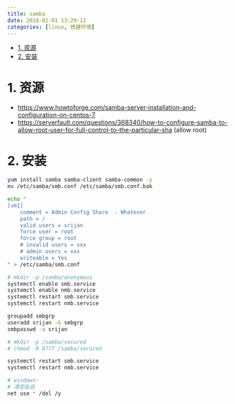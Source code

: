 ```yaml
---
title: samba
date: 2018-02-01 13:29:12
categories: [linux, 搭建环境]
---
```



<!-- TOC -->

- [1. 资源](#1-资源)
- [2. 安装](#2-安装)

<!-- /TOC -->

<a id="markdown-1-资源" name="1-资源"></a>
# 1. 资源
* https://www.howtoforge.com/samba-server-installation-and-configuration-on-centos-7
* https://serverfault.com/questions/368340/how-to-configure-samba-to-allow-root-user-for-full-control-to-the-particular-sha (allow root)

<a id="markdown-2-安装" name="2-安装"></a>
# 2. 安装

```bash
yum install samba samba-client samba-common -y
mv /etc/samba/smb.conf /etc/samba/smb.conf.bak

echo "
[vm1]
    comment = Admin Config Share  - Whatever
    path = /
    valid users = srijan
    force user = root
    force group = root
    # invalid users = xxx
    # admin users = xxx
    writeable = Yes
" > /etc/samba/smb.conf

# mkdir -p /samba/anonymous
systemctl enable smb.service
systemctl enable nmb.service
systemctl restart smb.service
systemctl restart nmb.service

groupadd smbgrp
useradd srijan -G smbgrp
smbpasswd -a srijan

# mkdir -p /samba/secured
# chmod -R 0777 /samba/secured

systemctl restart smb.service
systemctl restart nmb.service

# windows:
# 清空会话
net use * /del /y
```
